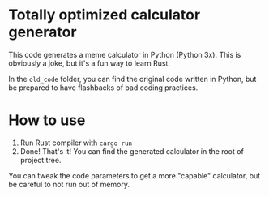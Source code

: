 # Totally optimized calculator generator

This code generates a meme calculator in Python (Python 3x).
This is obviously a joke, but it's a fun way to learn Rust.

In the `old_code` folder, you can find the original code written in Python, but be prepared to have flashbacks of bad coding practices.

# How to use

1. Run Rust compiler with `cargo run`
2. Done! That's it! You can find the generated calculator in the root of project tree.

You can tweak the code parameters to get a more "capable" calculator, but be careful to not run out of memory.